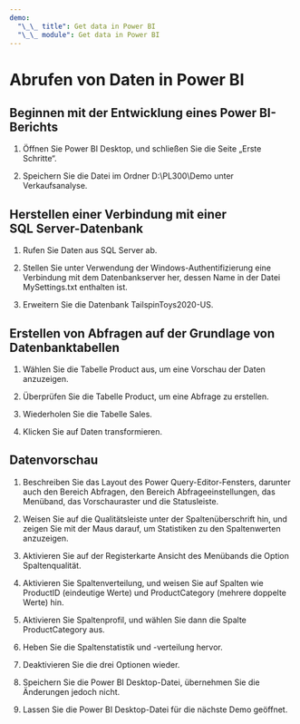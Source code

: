 ```yaml
---
demo:
  "\_\_ title": Get data in Power BI
  "\_\_ module": Get data in Power BI
---
```

# Abrufen von Daten in Power BI

## Beginnen mit der Entwicklung eines Power BI-Berichts

1. Öffnen Sie Power BI Desktop, und schließen Sie die Seite „Erste Schritte“.

1. Speichern Sie die Datei im Ordner D:\PL300\Demo unter Verkaufsanalyse.

## Herstellen einer Verbindung mit einer SQL Server-Datenbank

1. Rufen Sie Daten aus SQL Server ab.

1. Stellen Sie unter Verwendung der Windows-Authentifizierung eine Verbindung mit dem Datenbankserver her, dessen Name in der Datei MySettings.txt enthalten ist.

1. Erweitern Sie die Datenbank TailspinToys2020-US.

## Erstellen von Abfragen auf der Grundlage von Datenbanktabellen

1. Wählen Sie die Tabelle Product aus, um eine Vorschau der Daten anzuzeigen.

1. Überprüfen Sie die Tabelle Product, um eine Abfrage zu erstellen.

1. Wiederholen Sie die Tabelle Sales.

1. Klicken Sie auf Daten transformieren.

## Datenvorschau

1. Beschreiben Sie das Layout des Power Query-Editor-Fensters, darunter auch den Bereich Abfragen, den Bereich Abfrageeinstellungen, das Menüband, das Vorschauraster und die Statusleiste.

1. Weisen Sie auf die Qualitätsleiste unter der Spaltenüberschrift hin, und zeigen Sie mit der Maus darauf, um Statistiken zu den Spaltenwerten anzuzeigen.

1. Aktivieren Sie auf der Registerkarte Ansicht des Menübands die Option Spaltenqualität.

1. Aktivieren Sie Spaltenverteilung, und weisen Sie auf Spalten wie ProductID (eindeutige Werte) und ProductCategory (mehrere doppelte Werte) hin.

1. Aktivieren Sie Spaltenprofil, und wählen Sie dann die Spalte ProductCategory aus.

1. Heben Sie die Spaltenstatistik und -verteilung hervor.

1. Deaktivieren Sie die drei Optionen wieder.

1. Speichern Sie die Power BI Desktop-Datei, übernehmen Sie die Änderungen jedoch nicht.

1. Lassen Sie die Power BI Desktop-Datei für die nächste Demo geöffnet.
